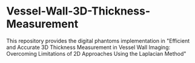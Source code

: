 # Vessel-Wall-3D-Thickness-Measurement

This repository provides the digital phantoms implementation in "Efficient and Accurate 3D Thickness Measurement in Vessel Wall Imaging: Overcoming Limitations of 2D Approaches Using the Laplacian Method"

